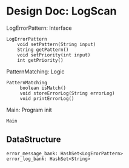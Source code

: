 # Design Doc: LogScan

LogErrorPattern: Interface
```
LogErrorPattern
    void setPattern(String input)
    String getPattern()
    void setPriority(int input)
    int getPriority()
```

PatternMatching: Logic
```
PatternMatching
     boolean isMatch()
     void storeErrorLog(String errorLog)
     void printErrorLog()
```

Main: Program init
```
Main
```
## DataStructure
    error_message_bank: HashSet<LogErorPattern>
    error_log_bank: HashSet<String>
